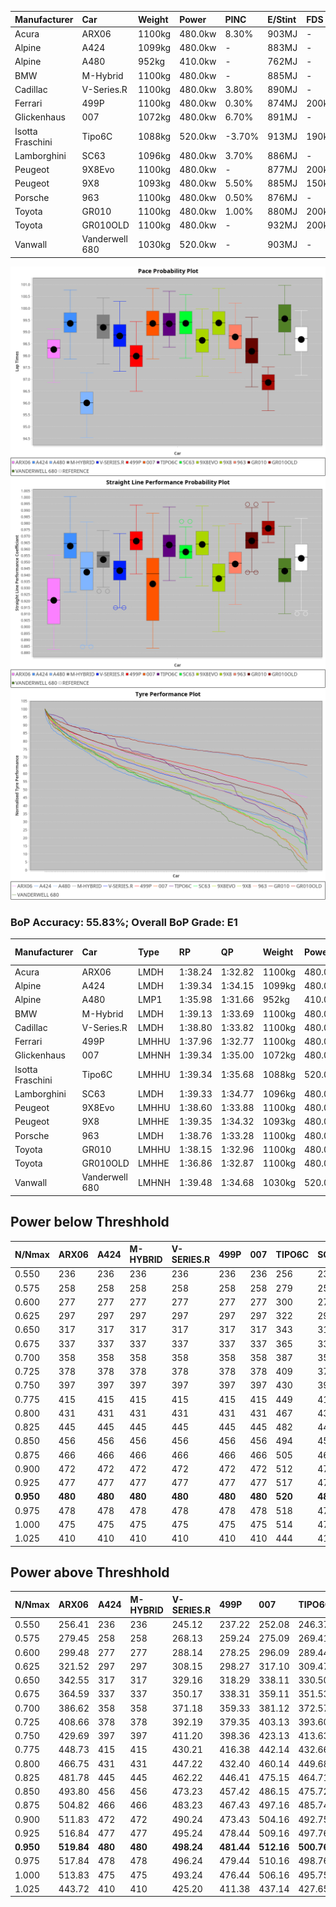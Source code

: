 | Manufacturer     | Car            | Weight | Power   | PINC    | E/Stint | FDS     |
|:-|:-|:-|:-|:-|:-|:-|
| Acura            | ARX06          | 1100kg | 480.0kw | 8.30%   | 903MJ   |    -    |
| Alpine           | A424           | 1099kg | 480.0kw |    -    | 883MJ   |    -    |
| Alpine           | A480           | 952kg  | 410.0kw |    -    | 762MJ   |    -    |
| BMW              | M-Hybrid       | 1100kg | 480.0kw |    -    | 885MJ   |    -    |
| Cadillac         | V-Series.R     | 1100kg | 480.0kw | 3.80%   | 890MJ   |    -    |
| Ferrari          | 499P           | 1100kg | 480.0kw | 0.30%   | 874MJ   | 200kph  |
| Glickenhaus      | 007            | 1072kg | 480.0kw | 6.70%   | 891MJ   |    -    |
| Isotta Fraschini | Tipo6C         | 1088kg | 520.0kw | -3.70%  | 913MJ   | 190kph  |
| Lamborghini      | SC63           | 1096kg | 480.0kw | 3.70%   | 886MJ   |    -    |
| Peugeot          | 9X8Evo         | 1100kg | 480.0kw |    -    | 877MJ   | 200kph  |
| Peugeot          | 9X8            | 1093kg | 480.0kw | 5.50%   | 885MJ   | 150kph  |
| Porsche          | 963            | 1100kg | 480.0kw | 0.50%   | 876MJ   |    -    |
| Toyota           | GR010          | 1100kg | 480.0kw | 1.00%   | 880MJ   | 200kph  |
| Toyota           | GR010OLD       | 1100kg | 480.0kw |    -    | 932MJ   | 200kph  |
| Vanwall          | Vanderwell 680 | 1030kg | 520.0kw |    -    | 903MJ   |    -    |

![PACECHART](./IMG/AUTO.png)
![STRAIGHTLINEPERFORMANCECHART](./IMG/AUTO_sp.png)
![TYREPERFORMANCECHART](./IMG/AUTO_tw.png)

### BoP Accuracy: 55.83%; Overall BoP Grade: E1
| Manufacturer     | Car            | Type  | RP      | QP      | Weight | Power¹  | Threshhold | PINC    | Power²   | E/Stint | AVG Vmax  | FDS     | RDLC | L/Stint | BOP-Grade | Model Accuracy | Model Points | Match%  | SimDiff |
|:-|:-|:-|:-|:-|:-|:-|:-|:-|:-|:-|:-|:-|:-|:-|:-|:-|:-|:-|:-|
| Acura            | ARX06          | LMDH  | 1:38.24 | 1:32.82 | 1100kg | 480.0kw | 250.0kph   | 8.30%   | 519.80kw |  903MJ  | 304.04kph |    -    | 0.97 | 29      | -D1       | 100.00%        | 996          | 68.45%  | ±0.14s  |
| Alpine           | A424           | LMDH  | 1:39.34 | 1:34.15 | 1099kg | 480.0kw | 250.0kph   |    -    | 480.00kw |  883MJ  | 307.69kph |    -    | 0.96 | 29      | +E1       | 99.61%         | 762          | 56.70%  | #       |
| Alpine           | A480           | LMP1  | 1:35.98 | 1:31.66 |  952kg | 410.0kw | 250.0kph   |    -    | 410.00kw |  762MJ  | 304.86kph |    -    | 0.98 | 27      | -Ω2       | 100.00%        | 1173         | -48.11% | #       |
| BMW              | M-Hybrid       | LMDH  | 1:39.13 | 1:33.69 | 1100kg | 480.0kw | 250.0kph   |    -    | 480.00kw |  885MJ  | 305.80kph |    -    | 0.96 | 29      | +C2       | 100.00%        | 1826         | 73.20%  | ±0.29s  |
| Cadillac         | V-Series.R     | LMDH  | 1:38.80 | 1:33.82 | 1100kg | 480.0kw | 250.0kph   | 3.80%   | 498.20kw |  890MJ  | 305.99kph |    -    | 0.97 | 29      | +B1       | 99.00%         | 3184         | 88.56%  | ±0.16s  |
| Ferrari          | 499P           | LMHHU | 1:37.96 | 1:32.77 | 1100kg | 480.0kw | 250.0kph   | 0.30%   | 481.40kw |  874MJ  | 308.30kph | 200kph  | 0.99 | 29      | -D1       | 98.07%         | 3550         | 69.78%  | #       |
| Glickenhaus      | 007            | LMHNH | 1:39.34 | 1:35.00 | 1072kg | 480.0kw | 250.0kph   | 6.70%   | 512.20kw |  891MJ  | 306.96kph |    -    | 0.93 | 29      | +E1       | 94.48%         | 2311         | 55.35%  | #       |
| Isotta Fraschini | Tipo6C         | LMHHU | 1:39.34 | 1:35.68 | 1088kg | 520.0kw | 250.0kph   | -3.70%  | 500.80kw |  913MJ  | 311.43kph | 190kph  | 1.01 | 30      | +Ω1       | 96.81%         | 91           | 22.55%  | #       |
| Lamborghini      | SC63           | LMDH  | 1:39.33 | 1:34.77 | 1096kg | 480.0kw | 250.0kph   | 3.70%   | 497.80kw |  886MJ  | 308.20kph |    -    | 0.99 | 29      | +E1       | 100.00%        | 529          | 59.09%  | #       |
| Peugeot          | 9X8Evo         | LMHHU | 1:38.60 | 1:33.88 | 1100kg | 480.0kw | 250.0kph   |    -    | 480.00kw |  877MJ  | 307.84kph | 200kph  | 0.96 | 29      | +A2       | 99.21%         | 377          | 93.39%  | #       |
| Peugeot          | 9X8            | LMHHE | 1:39.35 | 1:34.32 | 1093kg | 480.0kw | 250.0kph   | 5.50%   | 506.40kw |  885MJ  | 305.99kph | 150kph  | 0.98 | 29      | +D1       | 99.52%         | 4561         | 68.79%  | #       |
| Porsche          | 963            | LMDH  | 1:38.76 | 1:33.28 | 1100kg | 480.0kw | 250.0kph   | 0.50%   | 482.40kw |  876MJ  | 305.62kph |    -    | 0.96 | 29      | ~A1       | 99.96%         | 10176        | 100.00% | ±0.14s  |
| Toyota           | GR010          | LMHHU | 1:38.15 | 1:32.96 | 1100kg | 480.0kw | 250.0kph   | 1.00%   | 484.80kw |  880MJ  | 308.40kph | 200kph  | 0.99 | 29      | -C1       | 99.95%         | 5509         | 79.57%  | #       |
| Toyota           | GR010OLD       | LMHHE | 1:36.86 | 1:32.87 | 1100kg | 480.0kw | 250.0kph   |    -    | 480.00kw |  932MJ  | 309.86kph | 200kph  | 0.98 | 29      | -Ω2       | 100.00%        | 351          | -15.85% | #       |
| Vanwall          | Vanderwell 680 | LMHNH | 1:39.48 | 1:34.68 | 1030kg | 520.0kw | 0.0kph     |    -    | 520.00kw |  903MJ  | 312.69kph |    -    | 1.01 | 30      | +D1       | 99.23%         | 387          | 65.93%  | #       |

## Power below Threshhold
| N/Nmax    | ARX06   | A424    | M-HYBRID | V-SERIES.R | 499P    | 007     | TIPO6C  | SC63    | 9X8EVO  | 9X8     | 963     | GR010   | GR010OLD | VANDERWELL 680 | ​     | RPM      | A480    |
|:-|:-|:-|:-|:-|:-|:-|:-|:-|:-|:-|:-|:-|:-|:-|:-|:-|:-|
|  0.550    |  236    |  236    |  236     |  236       |  236    |  236    |  256    |  236    |  236    |  236    |  236    |  236    |  236     |  256           |  ​    |   --     |   -     |
|  0.575    |  258    |  258    |  258     |  258       |  258    |  258    |  279    |  258    |  258    |  258    |  258    |  258    |  258     |  279           |  ​    |   --     |   -     |
|  0.600    |  277    |  277    |  277     |  277       |  277    |  277    |  300    |  277    |  277    |  277    |  277    |  277    |  277     |  300           |  ​    |   --     |   -     |
|  0.625    |  297    |  297    |  297     |  297       |  297    |  297    |  322    |  297    |  297    |  297    |  297    |  297    |  297     |  322           |  ​    |   --     |   -     |
|  0.650    |  317    |  317    |  317     |  317       |  317    |  317    |  343    |  317    |  317    |  317    |  317    |  317    |  317     |  343           |  ​    |   --     |   -     |
|  0.675    |  337    |  337    |  337     |  337       |  337    |  337    |  365    |  337    |  337    |  337    |  337    |  337    |  337     |  365           |  ​    |   --     |   -     |
|  0.700    |  358    |  358    |  358     |  358       |  358    |  358    |  387    |  358    |  358    |  358    |  358    |  358    |  358     |  387           |  ​    |   --     |   -     |
|  0.725    |  378    |  378    |  378     |  378       |  378    |  378    |  409    |  378    |  378    |  378    |  378    |  378    |  378     |  409           |  ​    |   --     |   -     |
|  0.750    |  397    |  397    |  397     |  397       |  397    |  397    |  430    |  397    |  397    |  397    |  397    |  397    |  397     |  430           |  ​    |   --     |   -     |
|  0.775    |  415    |  415    |  415     |  415       |  415    |  415    |  449    |  415    |  415    |  415    |  415    |  415    |  415     |  449           |  ​    |  5000    |  241    |
|  0.800    |  431    |  431    |  431     |  431       |  431    |  431    |  467    |  431    |  431    |  431    |  431    |  431    |  431     |  467           |  ​    |  5500    |  284    |
|  0.825    |  445    |  445    |  445     |  445       |  445    |  445    |  482    |  445    |  445    |  445    |  445    |  445    |  445     |  482           |  ​    |  6000    |  318    |
|  0.850    |  456    |  456    |  456     |  456       |  456    |  456    |  494    |  456    |  456    |  456    |  456    |  456    |  456     |  494           |  ​    |  6500    |  359    |
|  0.875    |  466    |  466    |  466     |  466       |  466    |  466    |  505    |  466    |  466    |  466    |  466    |  466    |  466     |  505           |  ​    |  7000    |  401    |
|  0.900    |  472    |  472    |  472     |  472       |  472    |  472    |  512    |  472    |  472    |  472    |  472    |  472    |  472     |  512           |  ​    |  7500    |  411    |
|  0.925    |  477    |  477    |  477     |  477       |  477    |  477    |  517    |  477    |  477    |  477    |  477    |  477    |  477     |  517           |  ​    |  8000    |  407    |
| **0.950** | **480** | **480** | **480**  | **480**    | **480** | **480** | **520** | **480** | **480** | **480** | **480** | **480** | **480**  | **520**        | **​** | **8500** | **410** |
|  0.975    |  478    |  478    |  478     |  478       |  478    |  478    |  518    |  478    |  478    |  478    |  478    |  478    |  478     |  518           |  ​    |  9000    |  205    |
|  1.000    |  475    |  475    |  475     |  475       |  475    |  475    |  514    |  475    |  475    |  475    |  475    |  475    |  475     |  514           |  ​    |   --     |   -     |
|  1.025    |  410    |  410    |  410     |  410       |  410    |  410    |  444    |  410    |  410    |  410    |  410    |  410    |  410     |  444           |  ​    |   --     |   -     |

## Power above Threshhold
| N/Nmax    | ARX06      | A424    | M-HYBRID | V-SERIES.R | 499P       | 007        | TIPO6C     | SC63       | 9X8EVO  | 9X8        | 963        | GR010      | GR010OLD | VANDERWELL 680 | ​     | RPM      | A480    |
|:-|:-|:-|:-|:-|:-|:-|:-|:-|:-|:-|:-|:-|:-|:-|:-|:-|:-|
|  0.550    |  256.41    |  236    |  236     |  245.12    |  237.22    |  252.08    |  246.37    |  245.37    |  236    |  249.20    |  237.20    |  238.39    |  236     |  256           |  ​    |   --     |   -     |
|  0.575    |  279.45    |  258    |  258     |  268.13    |  259.24    |  275.09    |  269.41    |  267.41    |  258    |  272.22    |  259.21    |  260.43    |  258     |  279           |  ​    |   --     |   -     |
|  0.600    |  299.48    |  277    |  277     |  288.14    |  278.25    |  296.09    |  289.44    |  287.44    |  277    |  292.23    |  278.23    |  279.46    |  277     |  300           |  ​    |   --     |   -     |
|  0.625    |  321.52    |  297    |  297     |  308.15    |  298.27    |  317.10    |  309.47    |  307.47    |  297    |  313.25    |  298.25    |  299.49    |  297     |  322           |  ​    |   --     |   -     |
|  0.650    |  342.55    |  317    |  317     |  329.16    |  318.29    |  338.11    |  330.50    |  328.50    |  317    |  334.26    |  318.26    |  320.53    |  317     |  343           |  ​    |   --     |   -     |
|  0.675    |  364.59    |  337    |  337     |  350.17    |  338.31    |  359.11    |  351.53    |  349.53    |  337    |  355.28    |  338.28    |  340.56    |  337     |  365           |  ​    |   --     |   -     |
|  0.700    |  386.62    |  358    |  358     |  371.18    |  359.33    |  381.12    |  372.57    |  370.57    |  358    |  377.30    |  359.30    |  361.60    |  358     |  387           |  ​    |   --     |   -     |
|  0.725    |  408.66    |  378    |  378     |  392.19    |  379.35    |  403.13    |  393.60    |  391.60    |  378    |  398.31    |  380.32    |  381.63    |  378     |  409           |  ​    |   --     |   -     |
|  0.750    |  429.69    |  397    |  397     |  411.20    |  398.36    |  423.13    |  413.63    |  411.63    |  397    |  418.33    |  399.33    |  400.66    |  397     |  430           |  ​    |   --     |   -     |
|  0.775    |  448.73    |  415    |  415     |  430.21    |  416.38    |  442.14    |  432.66    |  429.66    |  415    |  437.35    |  417.35    |  418.69    |  415     |  449           |  ​    |  5000    |  241    |
|  0.800    |  466.75    |  431    |  431     |  447.22    |  432.40    |  460.14    |  449.68    |  446.68    |  431    |  454.36    |  433.36    |  435.72    |  431     |  467           |  ​    |  5500    |  284    |
|  0.825    |  481.78    |  445    |  445     |  462.22    |  446.41    |  475.15    |  464.71    |  461.70    |  445    |  469.37    |  447.37    |  449.74    |  445     |  482           |  ​    |  6000    |  318    |
|  0.850    |  493.80    |  456    |  456     |  473.23    |  457.42    |  486.15    |  475.72    |  472.72    |  456    |  481.38    |  458.38    |  460.76    |  456     |  494           |  ​    |  6500    |  359    |
|  0.875    |  504.82    |  466    |  466     |  483.23    |  467.43    |  497.16    |  485.74    |  482.74    |  466    |  491.39    |  468.39    |  470.78    |  466     |  505           |  ​    |  7000    |  401    |
|  0.900    |  511.83    |  472    |  472     |  490.24    |  473.43    |  504.16    |  492.75    |  489.75    |  472    |  498.39    |  474.39    |  476.79    |  472     |  512           |  ​    |  7500    |  411    |
|  0.925    |  516.84    |  477    |  477     |  495.24    |  478.44    |  509.16    |  497.76    |  494.76    |  477    |  503.40    |  479.40    |  481.80    |  477     |  517           |  ​    |  8000    |  407    |
| **0.950** | **519.84** | **480** | **480**  | **498.24** | **481.44** | **512.16** | **500.76** | **497.76** | **480** | **506.40** | **482.40** | **484.80** | **480**  | **520**        | **​** | **8500** | **410** |
|  0.975    |  517.84    |  478    |  478     |  496.24    |  479.44    |  510.16    |  498.76    |  495.76    |  478    |  504.40    |  480.40    |  482.80    |  478     |  518           |  ​    |  9000    |  205    |
|  1.000    |  513.83    |  475    |  475     |  493.24    |  476.44    |  506.16    |  495.75    |  492.75    |  475    |  501.40    |  477.40    |  479.79    |  475     |  514           |  ​    |   --     |   -     |
|  1.025    |  443.72    |  410    |  410     |  425.20    |  411.38    |  437.14    |  427.65    |  424.65    |  410    |  432.34    |  412.34    |  413.68    |  410     |  444           |  ​    |   --     |   -     |
